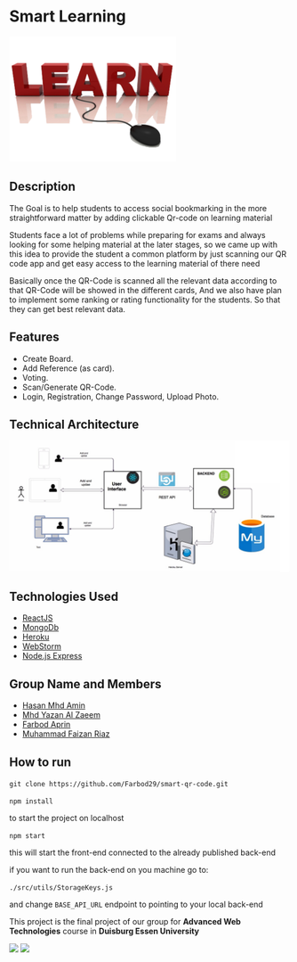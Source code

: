 # Smart Learning

![Smart Learning logo](https://raw.githubusercontent.com/Farbod29/smart-qr-code/master/public/images/home.png)


## Description

The Goal is to help students to access social bookmarking in the more straightforward matter by adding clickable Qr-code on learning material

Students face a lot of problems while preparing for exams and always looking for some helping material at the later stages, so we came up with this idea to provide the student a common platform by just scanning our QR code app and get easy access to the learning material of there need

Basically once the QR-Code is scanned all the relevant data according to that QR-Code will be showed in the different cards, And we also have plan to implement some ranking or rating functionality for the students. So that they can get best relevant data.


## Features
- Create Board.
- Add Reference (as card).
- Voting. 
- Scan/Generate QR-Code.
- Login, Registration, Change Password, Upload Photo.


## Technical Architecture
![Technical Architecture](https://raw.githubusercontent.com/Farbod29/smart-qr-code/master/public/images/arch.PNG)



## Technologies Used
- [ReactJS](https://reactjs.org/)
- [MongoDb](https://www.mongodb.com/)
- [Heroku](https://www.heroku.com/)
- [WebStorm](https://www.jetbrains.com/webstorm/)
- [Node.js Express](https://expressjs.com/)


## Group Name and Members
- [Hasan Mhd Amin](https://github.com/HasanMhdAmin)
- [Mhd Yazan Al Zaeem](https://github.com/YazanZaim)
- [Farbod Aprin](https://github.com/Farbod29)
- [Muhammad Faizan Riaz](https://github.com/Faizan227)


## How to run

```git clone https://github.com/Farbod29/smart-qr-code.git ```

```npm install ```

to start the project on localhost

```npm start ```

this will start the front-end connected to the already published back-end

if you want to run the back-end on you machine go to:

```./src/utils/StorageKeys.js```

and change ```BASE_API_URL``` endpoint to pointing to your local back-end



This project is the final project of our group for **Advanced Web Technologies** course
in **Duisburg Essen University**



<img src="https://www.uni-due.de/imperia/md/images/cms/ude-logo_en.png" height="70">
<img src="https://www.uni-due.de/imperia/md/images/soco/soco-logo-detailed.png" height="70">


